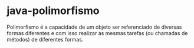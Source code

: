 # java-polimorfismo
Polimorfismo é a capacidade de um objeto ser referenciado de diversas formas diferentes e com isso realizar as mesmas tarefas (ou chamadas de métodos) de diferentes formas.
